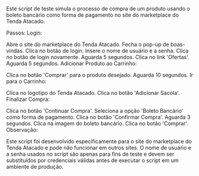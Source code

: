 Este script de teste simula o processo de compra de um produto usando o boleto bancário como forma de pagamento no site do marketplace do Tenda Atacado.

Passos:
Login:

Abre o site do marketplace do Tenda Atacado.
Fecha o pop-up de boas-vindas.
Clica no botão de login.
Insere o nome de usuário e a senha.
Clica no botão de login novamente.
Aguarda 5 segundos.
Clica no link 'Ofertas'.
Aguarda 5 segundos.
Adicionar Produto ao Carrinho:

Clica no botão 'Comprar' para o produto desejado.
Aguarda 10 segundos.
Ir para o Carrinho:

Clica no logotipo do Tenda Atacado.
Clica no botão 'Adicionar Sacola'.
Finalizar Compra:

Clica no botão 'Continuar Compra'.
Seleciona a opção 'Boleto Bancário' como forma de pagamento.
Clica no botão 'Confirmar Compra'.
Aguarda 3 segundos.
Clica na imagem do boleto bancário.
Clica no botão 'Comprar'.
Observação:

Este script foi desenvolvido especificamente para o site do marketplace do Tenda Atacado e pode não funcionar em outros sites.
O nome de usuário e a senha usados no script são apenas para fins de teste e devem ser substituídos por credenciais válidas antes de executar o script em um ambiente de produção.
